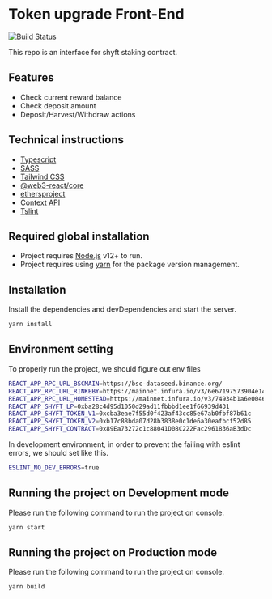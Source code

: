 # Token upgrade Front-End

[![Build Status](https://travis-ci.org/joemccann/dillinger.svg?branch=master)](https://travis-ci.org/joemccann/dillinger)

This repo is an interface for shyft staking contract.

## Features
- Check current reward balance
- Check deposit amount
- Deposit/Harvest/Withdraw actions

## Technical instructions
- [Typescript](https://www.typescriptlang.org/docs/)
- [SASS](https://sass-lang.com/documentation)
- [Tailwind CSS](https://tailwindcss.com/docs)
- [@web3-react/core](https://www.npmjs.com/package/@web3-react/core)
- [ethersproject](https://github.com/ethers-io/ethers.js/)
- [Context API](https://reactjs.org/docs/context.html)
- [Tslint](https://palantir.github.io/tslint/rules/completed-docs/)

## Required global installation
- Project requires [Node.js](https://nodejs.org/) v12+ to run.
- Project requires using [yarn](https://yarnpkg.com/lang/en/docs/install/) for the package version management.

## Installation

Install the dependencies and devDependencies and start the server.

```sh
yarn install
```

## Environment setting

To properly run the project, we should figure out env files

```sh
REACT_APP_RPC_URL_BSCMAIN=https://bsc-dataseed.binance.org/ 
REACT_APP_RPC_URL_RINKEBY=https://mainnet.infura.io/v3/6e67197573904e1486999a75454b69da
REACT_APP_RPC_URL_HOMESTEAD=https://mainnet.infura.io/v3/74934b1a6e0046c1b48f42c4ca6a9c58
REACT_APP_SHYFT_LP=0xba28c4d95d1050d29ad11fbbbd1ee1f66939d431
REACT_APP_SHYFT_TOKEN_V1=0xcba3eae7f55d0f423af43cc85e67ab0fbf87b61c
REACT_APP_SHYFT_TOKEN_V2=0xb17c88bda07d28b3838e0c1de6a30eafbcf52d85
REACT_APP_SHYFT_CONTRACT=0x89Ea73272c1c88041D08C222Fac2961836aB3dDc
```

In development environment, in order to prevent the failing with eslint errors, we should set like this.

```sh
ESLINT_NO_DEV_ERRORS=true
```

## Running the project on Development mode

Please run the following command to run the project on console.

```sh
yarn start
```

## Running the project on Production mode

Please run the following command to run the project on console.

```sh
yarn build
```

